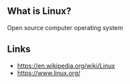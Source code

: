 ## What is Linux?
Open source computer operating system

## Links
- https://en.wikipedia.org/wiki/Linux
- https://www.linux.org/
